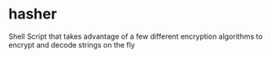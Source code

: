 # hasher
Shell Script that takes advantage of a few different encryption algorithms to encrypt and decode strings on the fly
